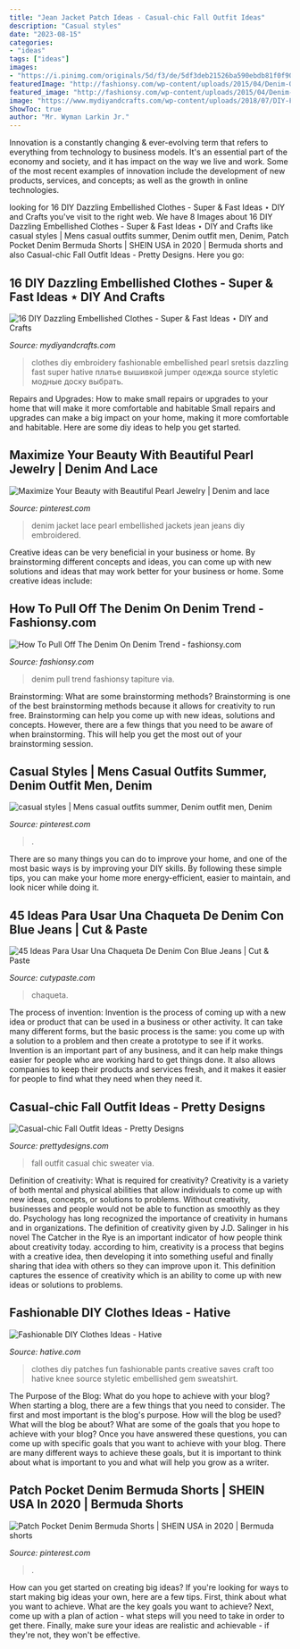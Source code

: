 ```yaml
---
title: "Jean Jacket Patch Ideas - Casual-chic Fall Outfit Ideas"
description: "Casual styles"
date: "2023-08-15"
categories:
- "ideas"
tags: ["ideas"]
images:
- "https://i.pinimg.com/originals/5d/f3/de/5df3deb21526ba590ebdb81f0f90d9d9.jpg"
featuredImage: "http://fashionsy.com/wp-content/uploads/2015/04/Denim-On-Denim-Outfits2.jpg"
featured_image: "http://fashionsy.com/wp-content/uploads/2015/04/Denim-On-Denim-Outfits2.jpg"
image: "https://www.mydiyandcrafts.com/wp-content/uploads/2018/07/DIY-Fashionable-Clothes-Ideas.jpg"
ShowToc: true
author: "Mr. Wyman Larkin Jr."
---
```



Innovation is a constantly changing & ever-evolving term that refers to everything from technology to business models. It's an essential part of the economy and society, and it has impact on the way we live and work. Some of the most recent examples of innovation include the development of new products, services, and concepts; as well as the growth in online technologies.

	

		
looking for 16 DIY Dazzling Embellished Clothes - Super &amp; Fast Ideas ⋆ DIY and Crafts you've visit to the right web. We have 8 Images about 16 DIY Dazzling Embellished Clothes - Super &amp; Fast Ideas ⋆ DIY and Crafts like casual styles | Mens casual outfits summer, Denim outfit men, Denim, Patch Pocket Denim Bermuda Shorts | SHEIN USA in 2020 | Bermuda shorts and also Casual-chic Fall Outfit Ideas - Pretty Designs. Here you go:
		
    
## 16 DIY Dazzling Embellished Clothes - Super &amp; Fast Ideas ⋆ DIY And Crafts

<img loading=lazy src="https://www.mydiyandcrafts.com/wp-content/uploads/2018/07/DIY-Fashionable-Clothes-Ideas.jpg" onerror="this.onerror=null;this.src='https://tse1.mm.bing.net/th?id=OIP.O6whA7IEDgrvgmoNrilx4AHaLH&amp;pid=15.1';" alt="16 DIY Dazzling Embellished Clothes - Super &amp; Fast Ideas ⋆ DIY and Crafts">

_Source: mydiyandcrafts.com_

>clothes diy embroidery fashionable embellished pearl sretsis dazzling fast super hative платье вышивкой jumper одежда source styletic модные доску выбрать. 

	

Repairs and Upgrades: How to make small repairs or upgrades to your home that will make it more comfortable and habitable
Small repairs and upgrades can make a big impact on your home, making it more comfortable and habitable. Here are some diy ideas to help you get started.

    
## Maximize Your Beauty With Beautiful Pearl Jewelry | Denim And Lace

<img loading=lazy src="https://i.pinimg.com/originals/5d/f3/de/5df3deb21526ba590ebdb81f0f90d9d9.jpg" onerror="this.onerror=null;this.src='https://tse2.mm.bing.net/th?id=OIP.uVydVIMEGW1ayZfQg4ZyzgHaJ4&amp;pid=15.1';" alt="Maximize Your Beauty with Beautiful Pearl Jewelry | Denim and lace">

_Source: pinterest.com_

>denim jacket lace pearl embellished jackets jean jeans diy embroidered. 

	

Creative ideas can be very beneficial in your business or home. By brainstorming different concepts and ideas, you can come up with new solutions and ideas that may work better for your business or home. Some creative ideas include:

    
## How To Pull Off The Denim On Denim Trend - Fashionsy.com

<img loading=lazy src="http://fashionsy.com/wp-content/uploads/2015/04/Denim-On-Denim-Outfits2.jpg" onerror="this.onerror=null;this.src='https://tse2.mm.bing.net/th?id=OIP.3lL7YiP9lyZpqzfIkS-RFwHaLH&amp;pid=15.1';" alt="How To Pull Off The Denim On Denim Trend - fashionsy.com">

_Source: fashionsy.com_

>denim pull trend fashionsy tapiture via. 

	

Brainstorming: What are some brainstorming methods?
Brainstorming is one of the best brainstorming methods because it allows for creativity to run free. Brainstorming can help you come up with new ideas, solutions and concepts. However, there are a few things that you need to be aware of when brainstorming. This will help you get the most out of your brainstorming session.

    
## Casual Styles | Mens Casual Outfits Summer, Denim Outfit Men, Denim

<img loading=lazy src="https://i.pinimg.com/736x/0c/ae/db/0caedb3f63d7034db5497e000ff36b38.jpg" onerror="this.onerror=null;this.src='https://tse2.mm.bing.net/th?id=OIP.vth4MIH7opHiRfTVTz2IowHaSL&amp;pid=15.1';" alt="casual styles | Mens casual outfits summer, Denim outfit men, Denim">

_Source: pinterest.com_

>. 

	

There are so many things you can do to improve your home, and one of the most basic ways is by improving your DIY skills. By following these simple tips, you can make your home more energy-efficient, easier to maintain, and look nicer while doing it.

    
## 45 Ideas Para Usar Una Chaqueta De Denim Con Blue Jeans | Cut &amp; Paste

<img loading=lazy src="http://www.cutypaste.com/wp-content/uploads/2016/05/129933217d87abe2c7d20ac2a79245c1.jpg" onerror="this.onerror=null;this.src='https://tse2.mm.bing.net/th?id=OIP.aS-wCcpFMCvUDbvM8nq2PwHaLG&amp;pid=15.1';" alt="45 Ideas Para Usar Una Chaqueta De Denim Con Blue Jeans | Cut &amp; Paste">

_Source: cutypaste.com_

>chaqueta. 

	

The process of invention:
Invention is the process of coming up with a new idea or product that can be used in a business or other activity. It can take many different forms, but the basic process is the same: you come up with a solution to a problem and then create a prototype to see if it works.
Invention is an important part of any business, and it can help make things easier for people who are working hard to get things done. It also allows companies to keep their products and services fresh, and it makes it easier for people to find what they need when they need it.

    
## Casual-chic Fall Outfit Ideas - Pretty Designs

<img loading=lazy src="https://www.prettydesigns.com/wp-content/uploads/2014/10/White-Sweater-Outfit-for-Fall.jpg" onerror="this.onerror=null;this.src='https://tse3.mm.bing.net/th?id=OIP.wKg8BAIuKpdPiAeaxsTaoQHaKj&amp;pid=15.1';" alt="Casual-chic Fall Outfit Ideas - Pretty Designs">

_Source: prettydesigns.com_

>fall outfit casual chic sweater via. 

	

Definition of creativity: What is required for creativity?
Creativity is a variety of both mental and physical abilities that allow individuals to come up with new ideas, concepts, or solutions to problems. Without creativity, businesses and people would not be able to function as smoothly as they do. Psychology has long recognized the importance of creativity in humans and in organizations. The definition of creativity given by J.D. Salinger in his novel The Catcher in the Rye is an important indicator of how people think about creativity today. according to him, creativity is a process that begins with a creative idea, then developing it into something useful and finally sharing that idea with others so they can improve upon it. This definition captures the essence of creativity which is an ability to come up with new ideas or solutions to problems.

    
## Fashionable DIY Clothes Ideas - Hative

<img loading=lazy src="https://hative.com/wp-content/uploads/2015/01/diy-clothes-ideas/5-fashionable-diy-clothes-ideas.jpg" onerror="this.onerror=null;this.src='https://tse1.mm.bing.net/th?id=OIP.qaaHPJhLeTSxIDV1ew-slAHaJ1&amp;pid=15.1';" alt="Fashionable DIY Clothes Ideas - Hative">

_Source: hative.com_

>clothes diy patches fun fashionable pants creative saves craft too hative knee source styletic embellished gem sweatshirt. 

	

The Purpose of the Blog: What do you hope to achieve with your blog?
When starting a blog, there are a few things that you need to consider. The first and most important is the blog's purpose. How will the blog be used? What will the blog be about? What are some of the goals that you hope to achieve with your blog? Once you have answered these questions, you can come up with specific goals that you want to achieve with your blog. There are many different ways to achieve these goals, but it is important to think about what is important to you and what will help you grow as a writer.

    
## Patch Pocket Denim Bermuda Shorts | SHEIN USA In 2020 | Bermuda Shorts

<img loading=lazy src="https://i.pinimg.com/736x/2e/e9/35/2ee935dd9e2203cb7f5f6a88f4d75706.jpg" onerror="this.onerror=null;this.src='https://tse3.mm.bing.net/th?id=OIP.mp75i1S3X7IJN_oIQAwq_AHaJ3&amp;pid=15.1';" alt="Patch Pocket Denim Bermuda Shorts | SHEIN USA in 2020 | Bermuda shorts">

_Source: pinterest.com_

>. 

	

How can you get started on creating big ideas?
If you're looking for ways to start making big ideas your own, here are a few tips. First, think about what you want to achieve. What are the key goals you want to achieve? Next, come up with a plan of action - what steps will you need to take in order to get there. Finally, make sure your ideas are realistic and achievable - if they're not, they won't be effective.

